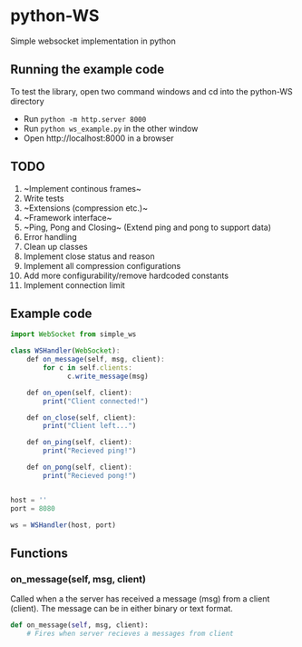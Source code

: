 # python-WS
Simple websocket implementation in python

## Running the example code
To test the library, open two command windows and cd into the python-WS directory
- Run `python -m http.server 8000`
- Run `python ws_example.py` in the other window
- Open http://localhost:8000 in a browser


## TODO
1. ~Implement continous frames~
2. Write tests
3. ~Extensions (compression etc.)~
4. ~Framework interface~
5. ~Ping, Pong and Closing~ (Extend ping and pong to support data)
6. Error handling
7. Clean up classes
8. Implement close status and reason
9. Implement all compression configurations
10. Add more configurability/remove hardcoded constants
11. Implement connection limit

## Example code

```javascript
import WebSocket from simple_ws

class WSHandler(WebSocket):
    def on_message(self, msg, client):
        for c in self.clients:
              c.write_message(msg)

    def on_open(self, client):
        print("Client connected!")

    def on_close(self, client):
        print("Client left...")

    def on_ping(self, client):
        print("Recieved ping!")

    def on_pong(self, client):
        print("Recieved pong!")


host = ''
port = 8080

ws = WSHandler(host, port)

```

## Functions
### on_message(self, msg, client)
Called when a the server has received a message (msg) from a client (client). The message can be in either binary or text format.
```python
def on_message(self, msg, client):
    # Fires when server recieves a messages from client
```
